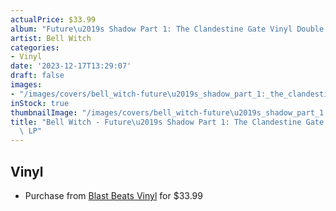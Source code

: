 ```yaml
---
actualPrice: $33.99
album: "Future\u2019s Shadow Part 1: The Clandestine Gate Vinyl Double LP"
artist: Bell Witch
categories:
- Vinyl
date: '2023-12-17T13:29:07'
draft: false
images:
- "/images/covers/bell_witch-future\u2019s_shadow_part_1:_the_clandestine_gate_vinyl_double_lp.jpg"
inStock: true
thumbnailImage: "/images/covers/bell_witch-future\u2019s_shadow_part_1:_the_clandestine_gate_vinyl_double_lp-thumb.jpg"
title: "Bell Witch - Future\u2019s Shadow Part 1: The Clandestine Gate Vinyl Double\
  \ LP"
---
```


## Vinyl
* Purchase from [Blast Beats Vinyl](https://blastbeatsvinyl.com/products/bell-witch-future-s-shadow-part-1-the-clandestine-gate-vinyl-double-lp) for $33.99
